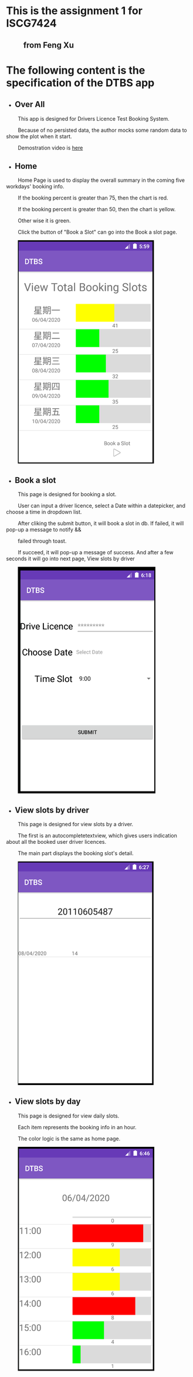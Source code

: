 # **This is the assignment 1 for ISCG7424** 

## &emsp;&emsp; from Feng Xu  

# **The following content is the specification of the DTBS app**


+ ## **Over All** 
&emsp;&emsp; This app is designed for Drivers Licence Test Booking System.

&emsp;&emsp; Because of no persisted data, the author mocks some random data to show the plot when it start. 

&emsp;&emsp; Demostration video is [here](https://youtu.be/Vcnzi1bMI20)

+ ## **Home**
&emsp;&emsp; Home Page is used to display the overall summary in the coming five workdays' booking info.

&emsp;&emsp; If the booking percent is greater than 75, then the chart is red.

&emsp;&emsp; If the booking percent is greater than 50, then the chart is yellow.

&emsp;&emsp; Other wise it is green.

&emsp;&emsp; Click the button of "Book a Slot" can go into the Book a slot page.

&emsp;&emsp; ![Home Page](./screenshots/Home.png "Home Page")


+ ## **Book a slot**
&emsp;&emsp; This page is designed for booking a slot. 

&emsp;&emsp; User can input a driver licence, select a Date within a datepicker, and choose a time in dropdown list.

&emsp;&emsp; After cliking the submit button, it will book a slot in db. If failed, it will pop-up a message to notify &&

&emsp;&emsp; failed through toast.

&emsp;&emsp; If succeed, it will pop-up a message of success. And after a few seconds it will go into next page, View slots by driver

&emsp;&emsp; ![Book a slot](./screenshots/bookaslot.png "Book a slot")

+ ## **View slots by driver**

&emsp;&emsp; This page is designed for view slots by a driver.

&emsp;&emsp; The first is an autocompletetextview, which gives users indication about all the booked user driver licences.

&emsp;&emsp; The main part displays the booking slot's detail.

&emsp;&emsp; ![driver's slot](./screenshots/driversummary.png "driver's slot")


+ ## **View slots by day**
&emsp;&emsp; This page is designed for view daily slots. 

&emsp;&emsp; Each item represents the booking info in an hour.

&emsp;&emsp; The color logic is the same as home page.

&emsp;&emsp; ![daily slots](./screenshots/dayslot.png "daily slots")



